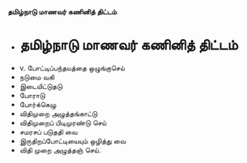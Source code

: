 **தமிழ்நாடு மாணவர் கணினித் திட்டம்**
- # தமிழ்நாடு மாணவர் கணினித் திட்டம்
- v. போட்டிப்பந்தயத்தை ஒழுங்குசெய்
- நடுமை வகி
- இடையிட்டுதடு
- போராடு
- போர்க்கெழு
- விதிமுறை அழுத்தங்காட்டு
- விதிமுறைப் பிடிமுரண்டு செய்
- சமரசப் படுததி வை
- இருதிறப்போட்டியையும் ஒழித்து வை
- விதி முறை அழுத்தஞ் செய்.

